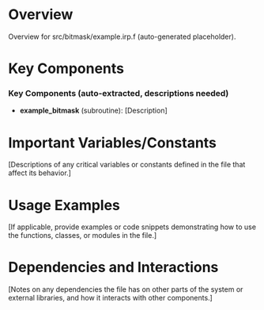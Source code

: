 # Overview

Overview for src/bitmask/example.irp.f (auto-generated placeholder).

# Key Components

### Key Components (auto-extracted, descriptions needed)
- **example_bitmask** (subroutine): [Description]

# Important Variables/Constants

[Descriptions of any critical variables or constants defined in the file that affect its behavior.]

# Usage Examples

[If applicable, provide examples or code snippets demonstrating how to use the functions, classes, or modules in the file.]

# Dependencies and Interactions

[Notes on any dependencies the file has on other parts of the system or external libraries, and how it interacts with other components.]
